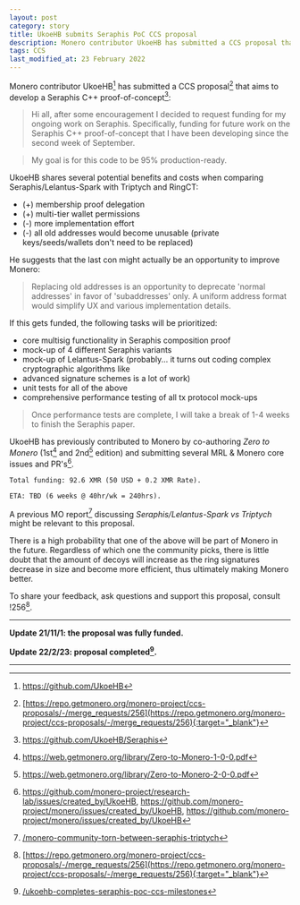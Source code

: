 ```yaml
---
layout: post
category: story
title: UkoeHB submits Seraphis PoC CCS proposal
description: Monero contributor UkoeHB has submitted a CCS proposal that aims to develop a Seraphis C++ proof-of-concept.
tags: CCS
last_modified_at: 23 February 2022
---
```


Monero contributor UkoeHB[^1] has submitted a CCS proposal[^2] that aims to develop a Seraphis C++ proof-of-concept[^3]:

> Hi all, after some encouragement I decided to request funding for my ongoing work on Seraphis. Specifically, funding for future work on the Seraphis C++ proof-of-concept that I have been developing since the second week of September.

> My goal is for this code to be 95% production-ready.

UkoeHB shares several potential benefits and costs when comparing Seraphis/Lelantus-Spark with Triptych and RingCT:

- (+) membership proof delegation 
- (+) multi-tier wallet permissions
- (-) more implementation effort
- (-) all old addresses would become unusable (private keys/seeds/wallets don't need to be replaced)

He suggests that the last con might actually be an opportunity to improve Monero:

> Replacing old addresses is an opportunity to deprecate 'normal addresses' in favor of 'subaddresses' only. A uniform address format would simplify UX and various implementation details.

If this gets funded, the following tasks will be prioritized:

- core multisig functionality in Seraphis composition proof
- mock-up of 4 different Seraphis variants
- mock-up of Lelantus-Spark (probably... it turns out coding complex cryptographic algorithms like 
- advanced signature schemes is a lot of work)
- unit tests for all of the above
- comprehensive performance testing of all tx protocol mock-ups

> Once performance tests are complete, I will take a break of 1-4 weeks to finish the Seraphis paper.

UkoeHB has previously contributed to Monero by co-authoring *Zero to Monero* (1st[^4] and 2nd[^5] edition) and submitting several MRL & Monero core issues and PR's[^6].

```
Total funding: 92.6 XMR (50 USD + 0.2 XMR Rate).

ETA: TBD (6 weeks @ 40hr/wk = 240hrs).
```

A previous MO report[^7] discussing *Seraphis/Lelantus-Spark vs Triptych* might be relevant to this proposal. 

There is a high probability that one of the above will be part of Monero in the future. Regardless of which one the community picks, there is little doubt that the amount of decoys will increase as the ring signatures decrease in size and become more efficient, thus ultimately making Monero better.

To share your feedback, ask questions and support this proposal, consult !256[^2].

---

**Update 21/11/1: the proposal was fully funded.**

**Update 22/2/23: proposal completed[^8].**

---

[^1]: https://github.com/UkoeHB
[^2]: [https://repo.getmonero.org/monero-project/ccs-proposals/-/merge_requests/256](https://repo.getmonero.org/monero-project/ccs-proposals/-/merge_requests/256){:target="_blank"}
[^3]: https://github.com/UkoeHB/Seraphis
[^4]: https://web.getmonero.org/library/Zero-to-Monero-1-0-0.pdf
[^5]: https://web.getmonero.org/library/Zero-to-Monero-2-0-0.pdf
[^6]: https://github.com/monero-project/research-lab/issues/created_by/UkoeHB, https://github.com/monero-project/monero/issues/created_by/UkoeHB, https://github.com/monero-project/monero/issues/created_by/UkoeHB
[^7]: [/monero-community-torn-between-seraphis-triptych](/monero-community-torn-between-seraphis-triptych)
[^8]: [/ukoehb-completes-seraphis-poc-ccs-milestones](/ukoehb-completes-seraphis-poc-ccs-milestones)

